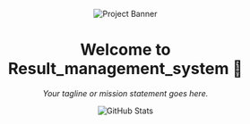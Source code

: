 <p align="center">
  <img src="https://via.placeholder.com/800x200?text=Your+Project+Name" alt="Project Banner">
</p>

<h1 align="center">Welcome to <strong>Result_management_system</strong> 👋</h1>
<p align="center">
  <em>Your tagline or mission statement goes here.</em>
</p>



<p align="center">
  <img src="https://github-readme-stats.vercel.app/api?username=YourUsername&show_icons=true&theme=radical" alt="GitHub Stats">
</p>
